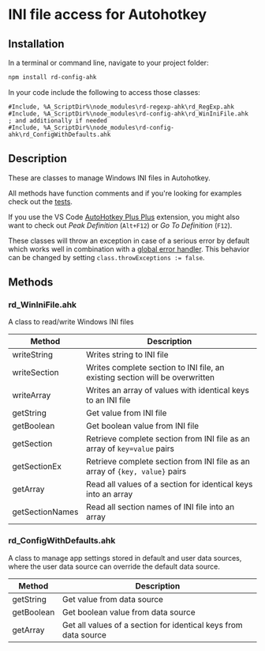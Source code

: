 # INI file access for Autohotkey

## Installation

In a terminal or command line, navigate to your project folder:

```bash
npm install rd-config-ahk
```

In your code include the following to access those classes:

```autohotkey
#Include, %A_ScriptDir%\node_modules\rd-regexp-ahk\rd_RegExp.ahk
#Include, %A_ScriptDir%\node_modules\rd-config-ahk\rd_WinIniFile.ahk
; and additionally if needed
#Include, %A_ScriptDir%\node_modules\rd-config-ahk\rd_ConfigWithDefaults.ahk
```

## Description

These are classes to manage Windows INI files in Autohotkey.

All methods have function comments and if you're looking for examples check out the [tests](https://github.com/reinhardliess/rd-config-ahk/blob/main/tests/all-tests.ahk).

If you use the VS Code [AutoHotkey Plus Plus](https://marketplace.visualstudio.com/items?itemName=mark-wiemer.vscode-autohotkey-plus-plus) extension, you might also want to check out _Peak Definition_ (`Alt+F12`) or _Go To Definition_ (`F12`).

These classes will throw an exception in case of a serious error by default which works well in combination with a [global error handler](https://www.autohotkey.com/docs/commands/OnError.htm). This behavior can be changed by setting `class.throwExceptions := false`.

## Methods

### rd_WinIniFile.ahk

A class to read/write Windows INI files

| Method          | Description                                                  |
| --------------- | ------------------------------------------------------------ |
| writeString     | Writes string to INI file                                    |
| writeSection    | Writes complete section to INI file, an existing section will be overwritten |
| writeArray      | Writes an array of values with identical keys to an INI file |
| getString       | Get value from INI file                                      |
| getBoolean      | Get boolean value from INI file                              |
| getSection      | Retrieve complete section from INI file as an array of `key=value` pairs |
| getSectionEx    | Retrieve complete section from INI file as an array of `{key, value}` pairs |
| getArray        | Read all values of a section for identical keys into an array |
| getSectionNames | Read all section names of INI file into an array             |

### rd_ConfigWithDefaults.ahk

A class to manage app settings stored in default and user data sources, where the user data source can override the default data source.

| Method     | Description                                                     |
| ---------- | --------------------------------------------------------------- |
| getString  | Get value from data source                                      |
| getBoolean | Get boolean value from data source                              |
| getArray   | Get all values of a section for identical keys from data source |
